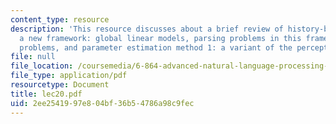 ```yaml
---
content_type: resource
description: 'This resource discusses about a brief review of history-based methods,
  a new framework: global linear models, parsing problems in this framework: Reranking
  problems, and parameter estimation method 1: a variant of the perceptron algorithm.'
file: null
file_location: /coursemedia/6-864-advanced-natural-language-processing-fall-2005/2ee2541997e804bf36b54786a98c9fec_lec20.pdf
file_type: application/pdf
resourcetype: Document
title: lec20.pdf
uid: 2ee25419-97e8-04bf-36b5-4786a98c9fec
---
```

